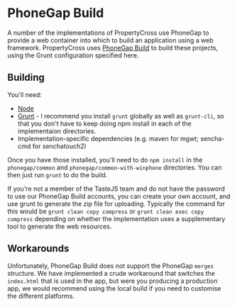 # PhoneGap Build

A number of the implementations of PropertyCross use PhoneGap to provide a web container into which to build an application using a web framework. PropertyCross uses [PhoneGap Build](http://build.phonegap.com) to build these projects, using the Grunt configuration specified here.

## Building

You'll need:

 + [Node](http://nodejs.org/)
 + [Grunt](http://gruntjs.com/getting-started) - I recommend you install `grunt` globally as well as `grunt-cli`, so that you don't have to keep doing npm install in each of the implementaion directories.
 + Implementation-specific dependencies (e.g. maven for mgwt; sencha-cmd for senchatouch2)

Once you have those installed, you'll need to do `npm install` in the `phonegap/common` and `phonegap/common-with-winphone` directories. You can then just run `grunt` to do the build.

If you're not a member of the TasteJS team and do not have the password to use our PhoneGap Build accounts, you can create your own account, and use grunt to generate the zip file for uploading. Typically the command for this would be `grunt clean copy compress` or `grunt clean exec copy compress` depending on whether the implementation uses a supplementary tool to generate the web resources.

## Workarounds

Unfortunately, PhoneGap Build does not support the PhoneGap `merges` structure. We have implemented a crude workaround that switches the `index.html` that is used in the app, but were you producing a production app, we would recommend using the local build if you need to customise the different platforms.
